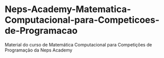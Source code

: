 # Neps-Academy-Matematica-Computacional-para-Competicoes-de-Programacao
Material do curso de Matemática Computacional para Competições de Programação  da Neps Academy
